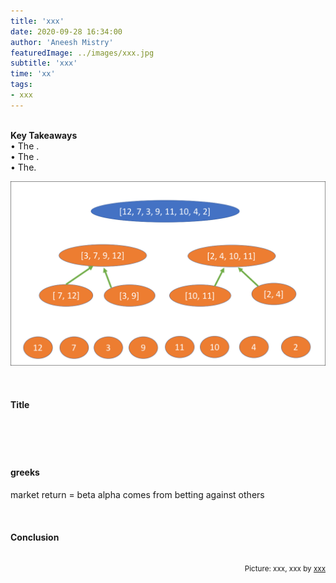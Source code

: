 ```yaml
---
title: 'xxx'
date: 2020-09-28 16:34:00
author: 'Aneesh Mistry'
featuredImage: ../images/xxx.jpg
subtitle: 'xxx'
time: 'xx'
tags:
- xxx
---
```

<br>
<strong>Key Takeaways</strong><br>
&#8226; The .<br>
&#8226; The .<br>
&#8226; The.<br>

![Merge sort step 2](../../src/images/011MergeSort2.png)


<br>
<h4>Title</h4>
<p>


</p>
<br>
<h4></h4>
<p>


</p>
<br>
<h4>greeks</h4>
<p>
market return = beta
alpha comes from betting against others

</p>
<br>
<h4>Conclusion</h4>
<p>


</p>

<br>
<small style="float: right;" >Picture: xxx, xxx by <a target="_blank" href="http">xxx</small></a><br>